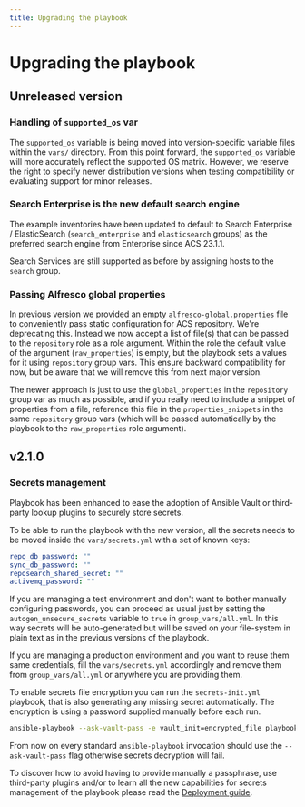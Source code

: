 ```yaml
---
title: Upgrading the playbook
---
```


# Upgrading the playbook

## Unreleased version

### Handling of `supported_os` var

The `supported_os` variable is being moved into version-specific variable files
within the `vars/` directory. From this point forward, the `supported_os`
variable will more accurately reflect the supported OS matrix. However, we
reserve the right to specify newer distribution versions when testing
compatibility or evaluating support for minor releases.

### Search Enterprise is the new default search engine

The example inventories have been updated to default to Search Enterprise /
ElasticSearch (`search_enterprise` and `elasticsearch` groups) as the preferred
search engine from Enterprise since ACS 23.1.1.

Search Services are still supported as before by assigning hosts to the `search`
group.

### Passing Alfresco global properties

In previous version we provided an empty `alfresco-global.properties` file to
conveniently pass static configuration for ACS repository. We're deprecating
this.
Instead we now accept a list of file(s) that can be passed to the `repository`
role as a role argument. Within the role the default value of the argument
(`raw_properties`) is empty, but the playbook sets a values for it using
`repository` group vars. This ensure backward compatibility for now, but be
aware that we will remove this from next major version.

The newer approach is just to use the `global_properties` in the `repository`
group var as much as possible, and if you really need to include a snippet of
properties from a file, reference this file in the `properties_snippets` in
the same `repository` group vars (which will be passed automatically by the
playbook to the `raw_properties` role argument).

## v2.1.0

### Secrets management

Playbook has been enhanced to ease the adoption of Ansible Vault or third-party
lookup plugins to securely store secrets.

To be able to run the playbook with the new version, all the secrets needs to be
moved inside the `vars/secrets.yml` with a set of known keys:

```yml
repo_db_password: ""
sync_db_password: ""
reposearch_shared_secret: ""
activemq_password: ""
```

If you are managing a test environment and don't want to bother manually
configuring passwords, you can proceed as usual just by setting the
`autogen_unsecure_secrets` variable to `true` in `group_vars/all.yml`. In this
way secrets will be auto-generated but will be saved on your file-system in
plain text as in the previous versions of the playbook.

If you are managing a production environment and you want to reuse them same
credentials, fill the `vars/secrets.yml` accordingly and remove them from
`group_vars/all.yml` or anywhere you are providing them.

To enable secrets file encryption you can run the `secrets-init.yml` playbook,
that is also generating any missing secret automatically. The encryption is
using a password supplied manually before each run.

```bash
ansible-playbook --ask-vault-pass -e vault_init=encrypted_file playbooks/secrets-init.yml
```

From now on every standard `ansible-playbook` invocation should use the
`--ask-vault-pass` flag otherwise secrets decryption will fail.

To discover how to avoid having to provide manually a passphrase, use
third-party plugins and/or to learn all the new capabilities for secrets
management of the playbook please read the [Deployment guide](deployment-guide.md#secrets-management).
